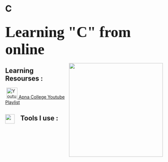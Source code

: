 # C

<h2><font size = 30px  face = "algerian"> Learning "C" from online</font></h2>


<img align = "right"  src = "https://d1m75rqqgidzqn.cloudfront.net/wp-data/2020/12/15114057/shutterstock_487518850-1.jpg" width = 300px >

<h2> Learning Resourses : </h2>


<img>
				<a href="https://youtu.be/irqbmMNs2Bop"><img src="https://upload.wikimedia.org/wikipedia/commons/thumb/0/09/YouTube_full-color_icon_%282017%29.svg/2560px-YouTube_full-color_icon_%282017%29.svg.png" alt="Youtube" width="35"/> Apna College Youtube Playlist </a>

<h2><img src="https://c.tenor.com/ePTe6kEJ1oEAAAAM/hammer.gif" width="30" align="left">⠀Tools  I use :</h2>
